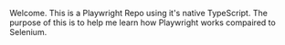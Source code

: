 Welcome.
This is a Playwright Repo using it's native TypeScript.
The purpose of this is to help me learn how Playwright works compaired to Selenium.
